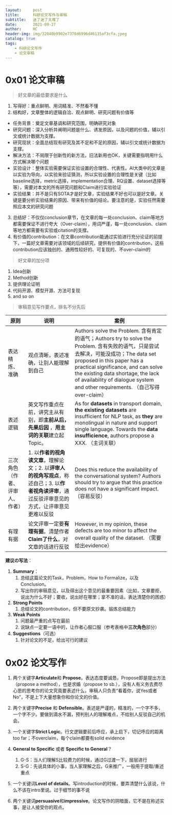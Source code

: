 ```yaml
---
layout:     post
title:      科研论文写作与审稿
subtitle:   迷了迷了太难了
date:       2021-09-27
author:     HC
header-img: img/32040b9902e7378d6996d46135af3cfa.jpeg
catalog: true
tags:
    - 科研论文写作
    - 论文审稿
---
```




# 0x01 论文审稿
> 好文章的最低要求是什么

1. 写得好：重点鲜明、用词精准、不然看不懂
2. 结构好，文章整体的逻辑自洽、观点鲜明、研究问题有价值等
 - 任务背景：奠定文章基调和研究范围，明确研究对象
 - 研究问题：深入分析并阐明问题是什么、诱发原因，以及问题的价值，辅以引文或统计数据为支撑。
 - 研究现状：全面总结现有研究及其不足和不足的原因，辅以引文或统计数据为支撑。
 - 解决方法：不局限于创新性的新方法，旧法新用也OK，关键需要指明用什么方式解决哪个问题
 - 实验设计：整体实验需要保证实验设置的合理性、代表性。AI大类中的文章是以实验为导向，以实验来验证猜测，所以实验设置的合理性是关键（比如baseline选择，metric选择，implementation合理、RQ设置、dataset选择等等），需要对本文的所有研究问题和Claim进行实验验证
 - 实验结果：并不是只有SOTA才是好文章，实验结果不好也可以是好文章。关键是要分析实验结果的原因、带来有价值的结论。要注意的是，实验任然需要照应本文的研究问题
3. 总结好：不仅仅conclusion章节，在文章的每一处conclusion、claim等地方都需要保证不进行夸大（Over-claim），用词严谨，每一处conclusion、claim等地方都需要有实验或citation的支撑。
4. 有价值的contribution：在文章contribution能通过实验进行充分论证的前提下，一篇好文章需要对该领域的后续研究，提供有价值的contribution，这些contribution应该独创的、通用性较好的、可复现的、不over-claim的

> 好文章的加分项

1. Idea创新
2. Method创新
3. 提供理论证明
4. 代码开源、模型开源、方法可复现
5. and so on


> 审稿意见写作要点，排名不分先后

| 原则                           | 说明                                                         | 案例                                                         |
| ------------------------------ | ------------------------------------------------------------ | ------------------------------------------------------------ |
| 表达精炼、准确                 | 观点清晰，表述准确，让别人能理解到自己                       | Authors solve the Problem. 含有肯定的语气；Authors try to solve the Problem. 含有失败的语气，只是尝试去解决，可能没成功；The data set proposed in this paper has a practical significance, and can solve the existing data shortage, the lack of availability of dialogue system and other requirements. （自己写得over-claim） |
| 表述逻辑                       | 英文写作重点在前，讲究主从有别，即**主前从后，先果后因** ，**用主词的关联**建立起Topic。 | As for **datasets** in transport domain, **the existing datasets** are insufficient for NLP task, as **they** are monolingual in nature and support single language. Towards the **data insufficience**, authors propose a XXX. （主词关联） |
| 三次角色（作者、评审人、作者） | 1. 以**作者的视角读文章**，理解论文；2. 以**评审人的视角写观点**，称述自己；3. 以**作者视角读评审**，通过反驳评审意见的方式，让评审意见更难以反驳 | Does this reduce the availability of the conversational system? Authors should try to argue that this practice does not have a significant impact. （容易反驳） |
| 有理有据                       | 论文评审一定要**有理有据**，清楚作者**Claim了什么**，对文章的话进行反驳 | However, in my opinion, these defects are too minor to affect the overall quality of the dataset. （需要给出evidence） |



**建议の写法**：

1. **Summary**：
   1. 总结这篇论文的Task，Problem，How to Formalize，以及Conclusion。
   2. 写出你的审稿意见，以及得出这个意见的最重要因素（比如，文章要拒，说出为什么不好；要收，说出好在哪里；拿不准的话，表达清楚你的困惑）
2. **Strong Points**
   1. 总结论文的contribution，但不要原文抄袭。锻炼总结能力
3. **Weak Points**
   1. 问题最严重的点写在最前
   2. 说缺点一定要一语中的，让作者心服口服（参考表格中**三次角色**部分）
4. **Suggestions**（可选）
   1. 针对论文的不足，给出可行的建议





# 0x02 论文写作

1. 两个关键字**Articulate**和 **Propose**。表达态度要诚恳，Propose即是提出方法（propose a method），也是求婚（propose to sb.），没有人有义务去费尽心思的思考你的论文究竟要表述什么，审稿人只负责“看着你，说Yes或者No”，不是上下大量想象你和你论文的价值。
2. 两个关键字**Precise** 和 **Defensible**。表述是严谨的，精准的，一个字不多，一个字不少。要做到滴水不漏，预判别人的理解难点，不给别人反驳自己的机会。
3. 一个关键字**Strict Logic**。行文逻辑要前后呼应，承上启下，切记呼应的距离too far；不overclaim，每个claim都要有solid evidence
4. **General to Specific** 或者 **Specific to General**？
   1. G-S：当人们理解S比较费力的时候，通过G过渡一下，层层进行
   2. S-G：先说具体的小事，当人家理解之后，G来推广，一般用于提取/重述重点

5. 一个关键词**Level of details**。写introduction的时候，要弄清楚什么该说，什么不该在intro里说。过于细节的事不说
6. 两个关键词**persuasive**和**impressive**。论文写作的阴暗面，它不是在称述实事，是让人接受你的观点。
